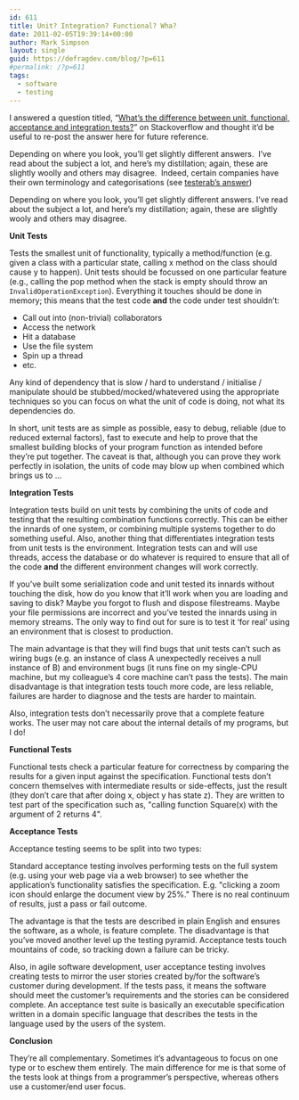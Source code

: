 ```yaml
---
id: 611
title: Unit? Integration? Functional? Wha?
date: 2011-02-05T19:39:14+00:00
author: Mark Simpson
layout: single
guid: https://defragdev.com/blog/?p=611
#permalink: /?p=611
tags:
  - software
  - testing
---
```

I answered a question titled, “[What’s the difference between unit, functional, acceptance and integration tests?](http://stackoverflow.com/questions/4904096/whats-the-difference-between-unit-functional-acceptance-and-integration-tests)” on Stackoverflow and thought it’d be useful to re-post the answer here for future reference.

<!--more-->

Depending on where you look, you&#8217;ll get slightly different answers.&#160; I&#8217;ve read about the subject a lot, and here&#8217;s my distillation; again, these are slightly woolly and others may disagree.&#160; Indeed, certain companies have their own terminology and categorisations (see [testerab’s answer](http://stackoverflow.com/questions/4904096/whats-the-difference-between-unit-functional-acceptance-and-integration-tests/4908086#4908086))

Depending on where you look, you&#8217;ll get slightly different answers. I&#8217;ve read about the subject a lot, and here&#8217;s my distillation; again, these are slightly wooly and others may disagree.

**Unit Tests**

Tests the smallest unit of functionality, typically a method/function (e.g. given a class with a particular state, calling x method on the class should cause y to happen). Unit tests should be focussed on one particular feature (e.g., calling the pop method when the stack is empty should throw an `InvalidOperationException`). Everything it touches should be done in memory; this means that the test code **and** the code under test shouldn&#8217;t:

  * Call out into (non-trivial) collaborators 
  * Access the network 
  * Hit a database 
  * Use the file system 
  * Spin up a thread 
  * etc. 

Any kind of dependency that is slow / hard to understand / initialise / manipulate should be stubbed/mocked/whatevered using the appropriate techniques so you can focus on what the unit of code is doing, not what its dependencies do. 

In short, unit tests are as simple as possible, easy to debug, reliable (due to reduced external factors), fast to execute and help to prove that the smallest building blocks of your program function as intended before they&#8217;re put together. The caveat is that, although you can prove they work perfectly in isolation, the units of code may blow up when combined which brings us to &#8230;

**Integration Tests**

Integration tests build on unit tests by combining the units of code and testing that the resulting combination functions correctly. This can be either the innards of one system, or combining multiple systems together to do something useful. Also, another thing that differentiates integration tests from unit tests is the environment. Integration tests can and will use threads, access the database or do whatever is required to ensure that all of the code **and** the different environment changes will work correctly. 

If you&#8217;ve built some serialization code and unit tested its innards without touching the disk, how do you know that it&#8217;ll work when you are loading and saving to disk? Maybe you forgot to flush and dispose filestreams. Maybe your file permissions are incorrect and you&#8217;ve tested the innards using in memory streams. The only way to find out for sure is to test it &#8216;for real&#8217; using an environment that is closest to production.

The main advantage is that they will find bugs that unit tests can&#8217;t such as wiring bugs (e.g. an instance of class A unexpectedly receives a null instance of B) and environment bugs (it runs fine on my single-CPU machine, but my colleague&#8217;s 4 core machine can&#8217;t pass the tests). The main disadvantage is that integration tests touch more code, are less reliable, failures are harder to diagnose and the tests are harder to maintain.

Also, integration tests don&#8217;t necessarily prove that a complete feature works. The user may not care about the internal details of my programs, but I do!

**Functional Tests**

Functional tests check a particular feature for correctness by comparing the results for a given input against the specification. Functional tests don&#8217;t concern themselves with intermediate results or side-effects, just the result (they don&#8217;t care that after doing x, object y has state z). They are written to test part of the specification such as, "calling function Square(x) with the argument of 2 returns 4". 

**Acceptance Tests**

Acceptance testing seems to be split into two types:

Standard acceptance testing involves performing tests on the full system (e.g. using your web page via a web browser) to see whether the application&#8217;s functionality satisfies the specification. E.g. "clicking a zoom icon should enlarge the document view by 25%." There is no real continuum of results, just a pass or fail outcome. 

The advantage is that the tests are described in plain English and ensures the software, as a whole, is feature complete. The disadvantage is that you&#8217;ve moved another level up the testing pyramid. Acceptance tests touch mountains of code, so tracking down a failure can be tricky. 

Also, in agile software development, user acceptance testing involves creating tests to mirror the user stories created by/for the software&#8217;s customer during development. If the tests pass, it means the software should meet the customer&#8217;s requirements and the stories can be considered complete. An acceptance test suite is basically an executable specification written in a domain specific language that describes the tests in the language used by the users of the system.

**Conclusion**

They&#8217;re all complementary. Sometimes it&#8217;s advantageous to focus on one type or to eschew them entirely. The main difference for me is that some of the tests look at things from a programmer&#8217;s perspective, whereas others use a customer/end user focus.